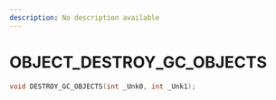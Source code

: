 ```yaml
---
description: No description available 
---
```


# OBJECT\_DESTROY_GC_OBJECTS

```cpp
void DESTROY_GC_OBJECTS(int _Unk0, int _Unk1);
```